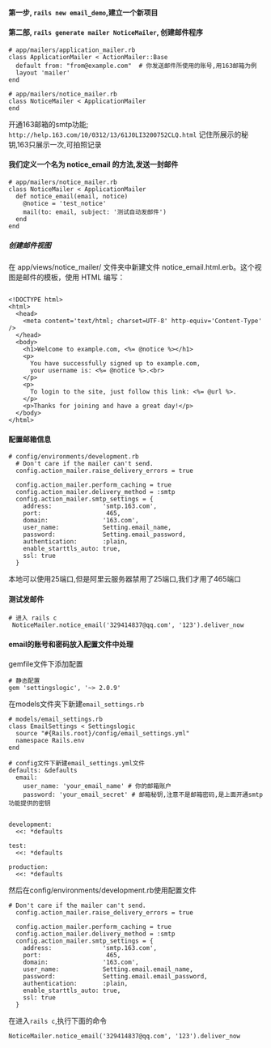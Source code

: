 #### 第一步, `rails new email_demo`,建立一个新项目
#### 第二部, `rails generate mailer NoticeMailer`, 创建邮件程序
```
# app/mailers/application_mailer.rb
class ApplicationMailer < ActionMailer::Base
  default from: "from@example.com"  # 你发送邮件所使用的账号,用163邮箱为例
  layout 'mailer'
end
 
# app/mailers/notice_mailer.rb
class NoticeMailer < ApplicationMailer
end
```
开通163邮箱的smtp功能;
`http://help.163.com/10/0312/13/61J0LI3200752CLQ.html`
记住所展示的秘钥,163只展示一次,可拍照记录

#### 我们定义一个名为 notice_email 的方法,发送一封邮件
```
# app/mailers/notice_mailer.rb
class NoticeMailer < ApplicationMailer
  def notice_email(email, notice)
    @notice = 'test_notice'
    mail(to: email, subject: '测试自动发邮件')
  end
end
```
#####  创建邮件视图
在 app/views/notice_mailer/ 文件夹中新建文件 notice_email.html.erb。这个视图是邮件的模板，使用 HTML 编写：
```

<!DOCTYPE html>
<html>
  <head>
    <meta content='text/html; charset=UTF-8' http-equiv='Content-Type' />
  </head>
  <body>
    <h1>Welcome to example.com, <%= @notice %></h1>
    <p>
      You have successfully signed up to example.com,
      your username is: <%= @notice %>.<br>
    </p>
    <p>
      To login to the site, just follow this link: <%= @url %>.
    </p>
    <p>Thanks for joining and have a great day!</p>
  </body>
</html>
```

#### 配置邮箱信息
```
# config/environments/development.rb
  # Don't care if the mailer can't send.
  config.action_mailer.raise_delivery_errors = true

  config.action_mailer.perform_caching = true
  config.action_mailer.delivery_method = :smtp
  config.action_mailer.smtp_settings = {
    address:              'smtp.163.com',
    port:                  465,
    domain:               '163.com',
    user_name:            Setting.email_name, 
    password:             Setting.email_password, 
    authentication:       :plain,
    enable_starttls_auto: true,
    ssl: true
  }
```
本地可以使用25端口,但是阿里云服务器禁用了25端口,我们才用了465端口
#### 测试发邮件
```
# 进入 rails c
 NoticeMailer.notice_email('329414837@qq.com', '123').deliver_now
```
#### email的账号和密码放入配置文件中处理
gemfile文件下添加配置
```
# 静态配置
gem 'settingslogic', '~> 2.0.9'
```
在models文件夹下新建`email_settings.rb`
```
# models/email_settings.rb
class EmailSettings < Settingslogic
  source "#{Rails.root}/config/email_settings.yml"
  namespace Rails.env
end

# config文件下新建email_settings.yml文件
defaults: &defaults
  email:
    user_name: 'your_email_name' # 你的邮箱账户
    password: 'your_email_secret' # 邮箱秘钥,注意不是邮箱密码,是上面开通smtp功能提供的密钥


development:
  <<: *defaults

test:
  <<: *defaults

production:
  <<: *defaults
```
然后在config/environments/development.rb使用配置文件
```
# Don't care if the mailer can't send.
  config.action_mailer.raise_delivery_errors = true

  config.action_mailer.perform_caching = true
  config.action_mailer.delivery_method = :smtp
  config.action_mailer.smtp_settings = {
    address:              'smtp.163.com',
    port:                  465,
    domain:               '163.com',
    user_name:            Setting.email.email_name, 
    password:             Setting.email.email_password, 
    authentication:       :plain,
    enable_starttls_auto: true,
    ssl: true
  }
```
在进入`rails c`,执行下面的命令
```
NoticeMailer.notice_email('329414837@qq.com', '123').deliver_now
```
